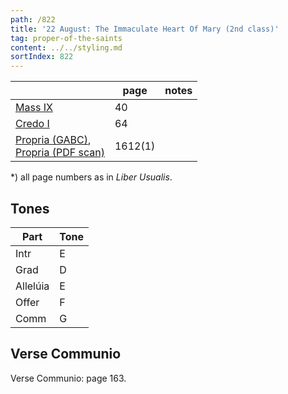 ```yaml
---
path: /822
title: '22 August: The Immaculate Heart Of Mary (2nd class)'
tag: proper-of-the-saints
content: ../../styling.md
sortIndex: 822
---
```


|   | page | notes   |
|---|---|---|
| [Mass IX](/pdf/ix.pdf) | 40 ||
| [Credo I](/pdf/credo-i.pdf) | 64 ||
| [Propria (GABC)](https://bbloomf.github.io/jgabc/propers.html#saint=Aug22),<br>[Propria (PDF scan)](/pdf/22-August-ImmaculateHeart.pdf)  | 1612(1) ||

*) all page numbers as in _Liber Usualis_.

## Tones

| Part  | Tone |
|---|---|
| Intr | E |
| Grad | D |
| Allelúia | E |
| Offer | F |
| Comm | G |

## Verse Communio
Verse Communio: page 163.
